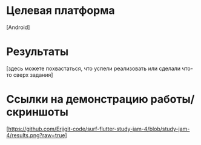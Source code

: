 # Целевая платформа

[Android]

# Результаты

[здесь можете похвастаться, что успели реализовать или сделали что-то сверх задания]

# Ссылки на демонстрацию работы/скриншоты

[https://github.com/Erjigit-code/surf-flutter-study-jam-4/blob/study-jam-4/results.png?raw=true]
